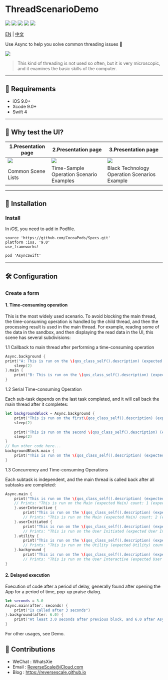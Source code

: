 # ThreadScenarioDemo

![](https://img.shields.io/badge/platform-iOS-red.svg) ![](https://img.shields.io/badge/language-Swift-blue.svg) ![](https://img.shields.io/badge/download-9.9MB-yellow.svg) ![](https://img.shields.io/badge/license-MIT%20License-brightgreen.svg) ![](https://www.travis-ci.org/ReverseScale/ThreadScenarioDemo.svg?branch=master)

[EN](https://github.com/ReverseScale/ThreadScenarioDemo) | [中文](https://github.com/ReverseScale/ThreadScenarioDemo/blob/master/README_zh.md)

Use Async to help you solve common threading issues 🤖

![](https://user-gold-cdn.xitu.io/2018/3/12/1621845a78601b8d?w=637&h=379&f=png&s=267470)

> This kind of threading is not used so often, but it is very microscopic, and it examines the basic skills of the computer.

----
## 🤖 Requirements

* iOS 9.0+
* Xcode 9.0+
* Swift 4

----
## 🎨 Why test the UI?

|1.Presentation page | 2.Presentation page | 3.Presentation page |
| ------------- | ------------- | ------------- | 
| ![](https://user-gold-cdn.xitu.io/2018/3/15/16227c294d4ada05?w=358&h=704&f=png&s=60908) | ![](https://user-gold-cdn.xitu.io/2018/3/15/16227c2952da907c?w=358&h=704&f=png&s=45074) | ![](https://user-gold-cdn.xitu.io/2018/3/15/16227c2951fdff08?w=358&h=704&f=png&s=38121) | 
| Common Scene Lists | Time-Sample Operation Scenario Examples | Black Technology Operation Scenarios Example |

----
## 🎯 Installation

### Install

In *iOS*, you need to add in Podfile.
```
source 'https://github.com/CocoaPods/Specs.git'
platform :ios, '9.0'
use_frameworks!

pod 'AsyncSwift'
```

----
## 🛠 Configuration

### Create a form

#### 1. Time-consuming operation

This is the most widely used scenario. To avoid blocking the main thread, the time-consuming operation is handled by the child thread, and then the processing result is used in the main thread. For example, reading some of the data in the sandbox, and then displaying the read data in the UI, this scene has several subdivisions:

1.1 Callback to main thread after performing a time-consuming operation
```Swift
Async.background {
print("A: This is run on the \(qos_class_self().description) (expected \(QOS_CLASS_BACKGROUND.description))")
    sleep(2)
}.main {
    print("B: This is run on the \(qos_class_self().description) (expected \(qos_class_main().description)), after the previous block")
}
```

1.2 Serial Time-consuming Operation

Each sub-task depends on the last task completed, and it will call back the main thread after it completes:
```Swift
let backgroundBlock = Async.background {
    print("This is run on the first\(qos_class_self().description) (expected \(QOS_CLASS_BACKGROUND.description))")
    sleep(2)
    
    print("This is run on the second \(qos_class_self().description) (expected \(QOS_CLASS_BACKGROUND.description))")
    sleep(2)
}
// Run other code here...
backgroundBlock.main {
    print("This is run on the \(qos_class_self().description) (expected \(qos_class_main().description)), after the previous block")
}
```

1.3 Concurrency and Time-consuming Operations

Each subtask is independent, and the main thread is called back after all subtasks are completed:
```Swift
Async.main {
    print("This is run on the \(qos_class_self().description) (expected \(qos_class_main().description))")
    // Prints: "This is run on the Main (expected Main) count: 1 (expected 1)"
    }.userInteractive {
        print("This is run on the \(qos_class_self().description) (expected \(QOS_CLASS_USER_INTERACTIVE.description))")
        // Prints: "This is run on the Main (expected Main) count: 2 (expected 2)"
    }.userInitiated {
        print("This is run on the \(qos_class_self().description) (expected \(QOS_CLASS_USER_INITIATED.description)) ")
        // Prints: "This is run on the User Initiated (expected User Initiated) count: 3 (expected 3)"
    }.utility {
        print("This is run on the \(qos_class_self().description) (expected \(QOS_CLASS_UTILITY.description)) ")
        // Prints: "This is run on the Utility (expected Utility) count: 4 (expected 4)"
    }.background {
        print("This is run on the \(qos_class_self().description) (expected \(QOS_CLASS_BACKGROUND.description)) ")
        // Prints: "This is run on the User Interactive (expected User Interactive) count: 5 (expected 5)"
}
```

#### 2. Delayed execution

Execution of code after a period of delay, generally found after opening the App for a period of time, pop-up praise dialog.
```Swift
let seconds = 3.0
Async.main(after: seconds) {
    print("Is called after 3 seconds")
}.background(after: 6.0) {
    print("At least 3.0 seconds after previous block, and 6.0 after Async code is called")
}
```

For other usages, see Demo.

## 😬 Contributions
* WeChat : WhatsXie
* Email : ReverseScale@iCloud.com
* Blog : https://reversescale.github.io

